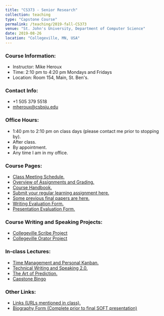 ```yaml
---
title: "CS373 - Senior Research"
collection: teaching
type: "Capstone Course"
permalink: /teaching/2019-fall-CS373
venue: "St. John's University, Department of Computer Science"
date: 2019-08-26
location: "Collegeville, MN, USA"
---
```


### Course Information:
- Instructor: Mike Heroux
- Time: 2:10 pm to 4:20 pm Mondays and Fridays
- Location: Room 154, Main, St. Ben's.

### Contact Info:
- +1 505 379 5518
- <mheroux@csbsju.edu>

### Office Hours:
- 1:40 pm to 2:10 pm on class days (please contact me prior to stopping by).
- After class.
- By appointment.
- Any time I am in my office.

### Course Pages:
- [Class Meeting Schedule.](https://maherou.github.io/files/CS373/2019-Fall-Class-Meeting-Schedule)
- [Overview of Assignments and Grading.](https://maherou.github.io/files/CS373/Overview-of-Assignments-and-Grading)
- [Course Handbook.](https://maherou.github.io/files/CS373/CSCI373CourseHandbookSixteenthEdition.pdf)
- [Submit your regular learning assignment here.](https://forms.gle/w6gNm4K1CKypXk688)
- [Some previous final papers are here.](https://maherou.github.io/files/CS373/SamplePapers/SOTFPaperList)
- [Writing Evaluation Form.](https://maherou.github.io/files/CS373/CS373-Writing-Evaluation-Form)
- [Presentation Evaluation Form.](https://maherou.github.io/files/CS373/CS373-Presentation-Evaluation-Form)

### Course Writing and Speaking Projects:
- [Collegeville Scribe Project](https://collegeville.github.io/Scribe)
- [Collegeville Orator Project](https://collegeville.github.io/Orator)

### In-class Lectures:
- [Time Management and Personal Kanban.](https://maherou.github.io/files/CS373/TimeManagement.pdf)
- [Technical Writing and Speaking 2.0.](https://maherou.github.io/files/CS373/TechWritingSpeaking2.0.pdf)
- [The Art of Prediction.](https://maherou.github.io/files/CS373/TheArtOfPrediction.pdf)
- [Capstone Bingo](https://maherou.github.io/files/CS373/Bingo/Capstone-Bingo)

### Other Links:
- [Links (URLs mentioned in class).](https://maherou.github.io/files/CS373/CS373-Links)
- [Biography Form (Complete prior to final SOFT presentation)](https://forms.gle/sNAL8dvA2o2K4WEx6)
